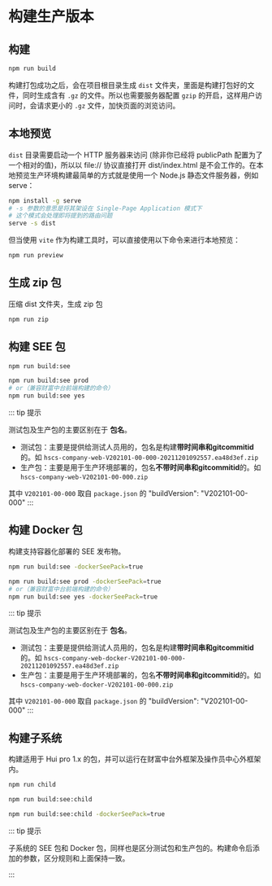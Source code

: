 # 构建生产版本

## 构建

<CodeGroup>
  <CodeGroupItem title="生产环境">

```bash
npm run build
```

  </CodeGroupItem>
</CodeGroup>

构建打包成功之后，会在项目根目录生成 `dist` 文件夹，里面是构建打包好的文件，同时生成含有 `.gz` 的文件。所以也需要服务器配置 `gzip` 的开启，这样用户访问时，会请求更小的 `.gz` 文件，加快页面的浏览访问。
 
## 本地预览

`dist` 目录需要启动一个 HTTP 服务器来访问 (除非你已经将 publicPath 配置为了一个相对的值)，所以以 file:// 协议直接打开 dist/index.html 是不会工作的。在本地预览生产环境构建最简单的方式就是使用一个 Node.js 静态文件服务器，例如 serve：    

```bash
npm install -g serve
# -s 参数的意思是将其架设在 Single-Page Application 模式下
# 这个模式会处理即将提到的路由问题
serve -s dist
```

但当使用 `vite` 作为构建工具时，可以直接使用以下命令来进行本地预览：

<CodeGroup>
  <CodeGroupItem title="本地预览">

```bash
npm run preview
```

  </CodeGroupItem>
</CodeGroup>

## 生成 zip 包
压缩 dist 文件夹，生成 zip 包

<CodeGroup>
  <CodeGroupItem title="zip">

```bash
npm run zip
```

  </CodeGroupItem>
</CodeGroup>

## 构建 SEE 包

<CodeGroup>
  <CodeGroupItem title="测试包">

```bash
npm run build:see 
```

  </CodeGroupItem>

 <CodeGroupItem title="生产包">

```bash
npm run build:see prod
# or（兼容财富中台前端构建的命令）
npm run build:see yes
```

  </CodeGroupItem>

</CodeGroup>

::: tip 提示
                           
测试包及生产包的主要区别在于 **包名**。

- 测试包：主要是提供给测试人员用的，包名是构建**带时间串和gitcommitid**的。如  `hscs-company-web-V202101-00-000-20211201092557.ea48d3ef.zip` 
- 生产包：主要是用于生产环境部署的，包名**不带时间串和gitcommitid**的。如 `hscs-company-web-V202101-00-000.zip`

其中 `V202101-00-000` 取自 `package.json` 的 "buildVersion": "V202101-00-000"
:::
 

## 构建 Docker 包
构建支持容器化部署的 SEE 发布物。

<CodeGroup>
  <CodeGroupItem title="测试包">

```bash
npm run build:see -dockerSeePack=true
```

  </CodeGroupItem>

 <CodeGroupItem title="生产包">

```bash
npm run build:see prod -dockerSeePack=true
# or（兼容财富中台前端构建的命令）
npm run build:see yes -dockerSeePack=true
```

  </CodeGroupItem>

</CodeGroup>

::: tip 提示

测试包及生产包的主要区别在于 **包名**。

- 测试包：主要是提供给测试人员用的，包名是构建**带时间串和gitcommitid**的。如  `hscs-company-web-docker-V202101-00-000-20211201092557.ea48d3ef.zip`
- 生产包：主要是用于生产环境部署的，包名**不带时间串和gitcommitid**的。如 `hscs-company-web-docker-V202101-00-000.zip`

其中 `V202101-00-000` 取自 `package.json` 的 "buildVersion": "V202101-00-000"
:::
    
## 构建子系统
构建适用于 Hui pro 1.x 的包，并可以运行在财富中台外框架及操作员中心外框架内。

<CodeGroup>
  <CodeGroupItem title="子包">

```bash
npm run child
```

  </CodeGroupItem>

 <CodeGroupItem title="SEE 包">

```bash
npm run build:see:child
```

  </CodeGroupItem>

 <CodeGroupItem title="Docker 包">

```bash
npm run build:see:child -dockerSeePack=true
```

  </CodeGroupItem>

</CodeGroup>

::: tip 提示

子系统的 SEE 包和 Docker 包，同样也是区分测试包和生产包的。构建命令后添加的参数，区分规则和上面保持一致。

:::
